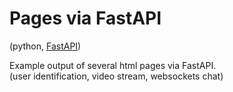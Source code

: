 # Pages via FastAPI

(python, [FastAPI](https://fastapi.tiangolo.com/))
  
Example output of several html pages via FastAPI.  
(user identification, video stream, websockets chat)


